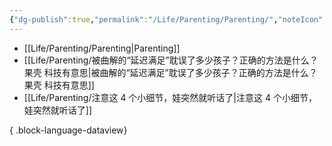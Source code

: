 ```yaml
---
{"dg-publish":true,"permalink":"/Life/Parenting/Parenting/","noteIcon":""}
---
```


- [[Life/Parenting/Parenting\|Parenting]]
- [[Life/Parenting/被曲解的“延迟满足”耽误了多少孩子？正确的方法是什么？ 果壳 科技有意思\|被曲解的“延迟满足”耽误了多少孩子？正确的方法是什么？ 果壳 科技有意思]]
- [[Life/Parenting/注意这 4 个小细节，娃突然就听话了\|注意这 4 个小细节，娃突然就听话了]]

{ .block-language-dataview}